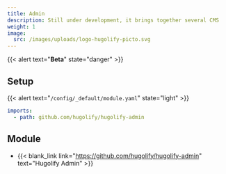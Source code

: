 ```yaml
---
title: Admin
description: Still under development, it brings together several CMS
weight: 1
image:
  src: /images/uploads/logo-hugolify-picto.svg
---
```


{{< alert text="**Beta**" state="danger" >}}


## Setup

{{< alert text="`/config/_default/module.yaml`" state="light" >}}

```yml
imports:
  - path: github.com/hugolify/hugolify-admin
```

## Module
- {{< blank_link link="https://github.com/hugolify/hugolify-admin" text="Hugolify Admin" >}}